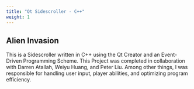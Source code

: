```yaml
---
title: "Qt Sidescroller - C++"
weight: 1
---
```


## Alien Invasion

This is a Sidescroller written in C++ using the Qt Creator and an Event-Driven Programming Scheme. This Project was completed in collaboration with Darren Atallah, Weiyu Huang, and Peter Liu. Among other things, I was responsible for handling user input, player abilities, and optimizing program efficiency.